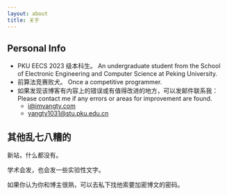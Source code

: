 ```yaml
---
layout: about
title: 关于
---
```


## Personal Info

- PKU EECS 2023 级本科生。
  An undergraduate student from the School of Electronic Engineering and Computer Science at Peking University.
- 前算法竞赛败犬。
  Once a competitive programmer.
- 如果发现该博客有内容上的错误或有值得改进的地方，可以发邮件联系我：
  Please contact me if any errors or areas for improvement are found.
  - i@imyangty.com
  - yangty1031@stu.pku.edu.cn

## 其他乱七八糟的

新站，什么都没有。

学术会发，也会发一些实验性文字。

如果你认为你和博主很熟，可以去私下找他索要加密博文的密码。
